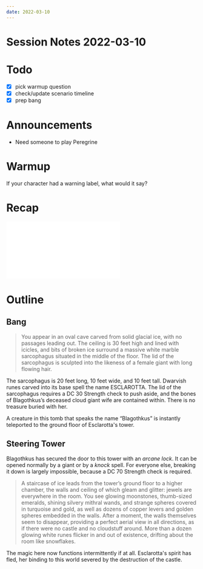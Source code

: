 ```yaml
---
date: 2022-03-10
---
```

# Session Notes 2022-03-10
# Todo
- [x] pick warmup question
- [x] check/update scenario timeline
- [x] prep bang
# Announcements
- Need someone to play Peregrine
# Warmup
If your character had a warning label, what would it say?
# Recap
![a3e5](../logbook/act-iii/a3e5.md)
# Outline
## Bang
> You appear in an oval cave carved from solid glacial ice, with no passages leading out. The ceiling is 30 feet high and lined with icicles, and bits of broken ice surround a massive white marble sarcophagus situated in the middle of the floor. The lid of the sarcophagus is sculpted into the likeness of a female giant with long flowing hair.

The sarcophagus is 20 feet long, 10 feet wide, and 10 feet tall. Dwarvish runes carved into its base spell the name ESCLAROTTA. The lid of the sarcophagus requires a DC 30 Strength check to push aside, and the bones of Blagothkus’s deceased cloud giant wife are contained within. There is no treasure buried with her.

A creature in this tomb that speaks the name “Blagothkus” is instantly teleported to the ground floor of Esclarotta's tower.
## Steering Tower
Blagothkus has secured the door to this tower with an *arcane lock*. It can be opened normally by a giant or by a *knock* spell. For everyone else, breaking it down is largely impossible, because a DC 70 Strength check is required.
> A staircase of ice leads from the tower’s ground floor to a higher chamber, the walls and ceiling of which gleam and glitter: jewels are everywhere in the room. You see glowing moonstones, thumb-sized emeralds, shining silvery mithral wands, and strange spheres covered in turquoise and gold, as well as dozens of copper levers and golden spheres embedded in the walls. After a moment, the walls themselves seem to disappear, providing a perfect aerial view in all directions, as if there were no castle and no cloudstuff around. More than a dozen glowing white runes flicker in and out of existence, drifting about the room like snowflakes.

The magic here now functions intermittently if at all. Esclarotta's spirit has fled, her binding to this world severed by the destruction of the castle.